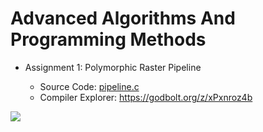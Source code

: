 # Advanced Algorithms And Programming Methods

- Assignment 1: Polymorphic Raster Pipeline

  - Source Code: [pipeline.c](https://raw.githubusercontent.com/mircodezorzi/CM0470-2/master/pipeline.cpp)
  - Compiler Explorer: https://godbolt.org/z/xPxnroz4b

![](https://user-images.githubusercontent.com/20579876/138555458-703a5d55-7836-4821-ba62-2b3879333c07.png)
